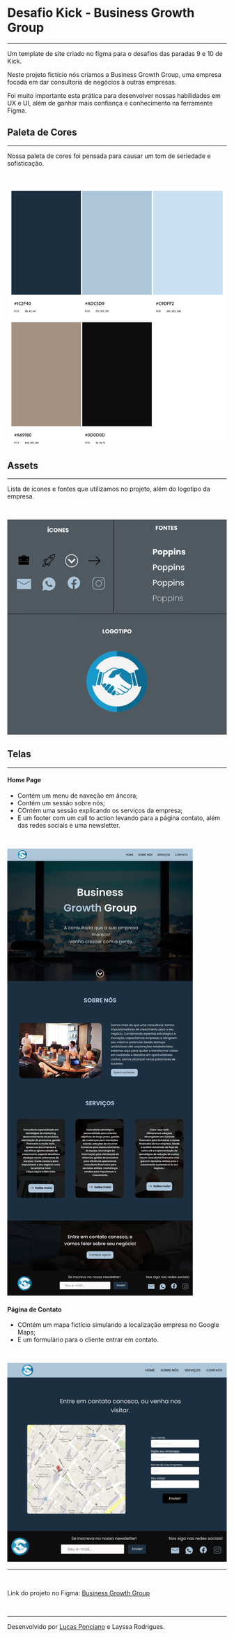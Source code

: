 # Desafio Kick - Business Growth Group

<hr>

Um template de site criado no figma para o desafios das paradas 9 e 10 de Kick.

Neste projeto fictício nós criamos a Business Growth Group, uma empresa focada em dar consultoria de negócios à outras empresas.

Foi muito importante esta prática para desenvolver nossas habilidades em UX e UI, além de ganhar mais confiança e conhecimento na
ferramente Figma.

## Paleta de Cores

<hr>

Nossa paleta de cores foi pensada para causar um tom de seriedade e sofisticação.

<br>

![Paleta de Cores](https://github.com/poncianodev/desafio-9-10-kick/blob/main/assets/Paleta.jpeg)

## Assets

<hr>

Lista de ícones e fontes que utilizamos no projeto, além do logotipo da empresa.

<br>

![Paleta de Cores](https://github.com/poncianodev/desafio-9-10-kick/blob/main/assets/Assets.png)

## Telas

<hr>

#### Home Page

- Contém um menu de naveção em âncora;
- Contém um sessão sobre nós;
- COntém uma sessão explicando os serviços da empresa;
- E um footer com um call to action levando para a página contato, além das redes sociais e uma newsletter.

<br>

![Paleta de Cores](https://github.com/poncianodev/desafio-9-10-kick/blob/main/assets/DESKTOP.png)

#### Página de Contato

- COntém um mapa fictício simulando a localização empresa no Google Maps;
- E um formulário para o cliente entrar em contato.

<br>

![Paleta de Cores](https://github.com/poncianodev/desafio-9-10-kick/blob/main/assets/CONTATO.png)

<hr>
<br>

Link do projeto no Figma: <a href="https://www.figma.com/file/uPqklErecNKAOcuwSbVZ0X/Untitled?type=design&node-id=0%3A1&mode=design&t=Zgl6upQWAjmtrxrg-1">Business Growth Group</a>

<br>
<hr>

Desenvolvido por <a href="https://www.linkedin.com/in/lucas-ponciano/">Lucas Ponciano</a> e Layssa Rodrigues.